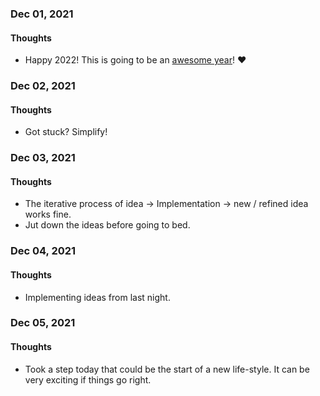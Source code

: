 ### Dec 01, 2021

#### Thoughts

- Happy 2022! This is going to be an <u>awesome year</u>!  ❤



### Dec 02, 2021

#### Thoughts

- Got stuck? Simplify!



### Dec 03, 2021

#### Thoughts

- The iterative process of idea -> Implementation -> new / refined idea works fine. 
- Jut down the ideas before going to bed.



### Dec 04, 2021

#### Thoughts

- Implementing ideas from last night. 



### Dec 05, 2021

#### Thoughts

- Took a step today that could be the start of a new life-style. It can be very exciting if things go right. 


